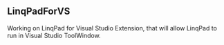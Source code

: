 ## LinqPadForVS

Working on LinqPad for Visual Studio Extension, that will allow LinqPad to run in Visual Studio ToolWindow.

